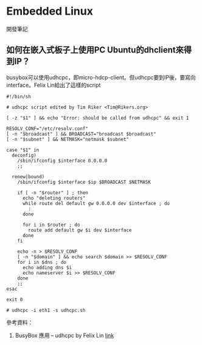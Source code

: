# Embedded Linux

開發筆記

## 如何在嵌入式板子上使用PC Ubuntu的dhclient來得到IP？
busybox可以使用udhcpc，即micro-hdcp-client。但udhcpc要到IP後，要寫向interface。Felix Lin給出了這樣的script
`````````````
#!/bin/sh
 
# udhcpc script edited by Tim Riker <Tim@Rikers.org>
 
[ -z "$1" ] && echo "Error: should be called from udhcpc" && exit 1
 
RESOLV_CONF="/etc/resolv.conf"
[ -n "$broadcast" ] && BROADCAST="broadcast $broadcast"
[ -n "$subnet" ] && NETMASK="netmask $subnet"
 
case "$1" in
  deconfig)
    /sbin/ifconfig $interface 0.0.0.0
    ;;
 
  renew|bound)
    /sbin/ifconfig $interface $ip $BROADCAST $NETMASK
 
    if [ -n "$router" ] ; then
      echo "deleting routers"
      while route del default gw 0.0.0.0 dev $interface ; do
        :
      done
 
      for i in $router ; do
        route add default gw $i dev $interface
      done
    fi
 
    echo -n > $RESOLV_CONF
    [ -n "$domain" ] && echo search $domain >> $RESOLV_CONF
    for i in $dns ; do
      echo adding dns $i
      echo nameserver $i >> $RESOLV_CONF
    done
    ;;
esac
 
exit 0
`````````````
`````````````
# udhcpc -i eth1 -s udhcpc.sh
`````````````
參考資料：
1. BusyBox 應用 – udhcpc by Felix Lin [link](http://felix-lin.com/linux/busybox-%E6%87%89%E7%94%A8-udhcpc/)
